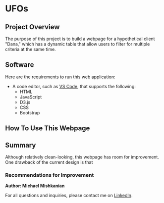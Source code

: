 # UFOs

## Project Overview
The purpose of this project is to build a webpage for a hypothetical client "Dana," which has a dynamic table that allow users to filter for multiple criteria at the same time.

## Software
Here are the requirements to run this web application:
- A code editor, such as [VS Code](https://code.visualstudio.com/), that supports the following:
  - HTML
  - JavaScript
  - D3.js
  - CSS
  - Bootstrap

## How To Use This Webpage




## Summary

Although relatively clean-looking, this webpage has room for improvement. One drawback of the current design is that 

### Recommendations for Improvement


**Author: Michael Mishkanian**  

For all questions and inquiries, please contact me on [LinkedIn](https://www.linkedin.com/in/michaelmishkanian/).
